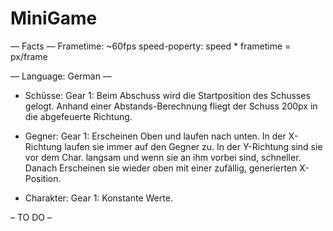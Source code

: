 # MiniGame

–– Facts ––
Frametime: ~60fps
speed-poperty: speed * frametime = px/frame


–– Language: German ––

- Schüsse:
Gear 1: Beim Abschuss wird die Startposition des Schusses gelogt. Anhand einer Abstands-Berechnung fliegt der Schuss 200px in die abgefeuerte Richtung.

- Gegner:
Gear 1: Erscheinen Oben und laufen nach unten. In der X-Richtung laufen sie immer auf den Gegner zu. In der Y-Richtung sind sie vor dem Char. langsam und wenn sie an ihm vorbei sind, schneller. Danach Erscheinen sie wieder oben mit einer zufällig, generierten X-Position.

- Charakter:
Gear 1: Konstante Werte.

– TO DO –